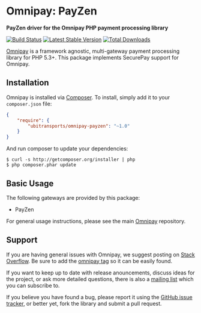 # Omnipay: PayZen

**PayZen driver for the Omnipay PHP payment processing library**

[![Build Status](https://travis-ci.org/ubitransports/omnipay-payzen.png?branch=master)](https://travis-ci.org/ubitransports/omnipay-payzen)
[![Latest Stable Version](https://poser.pugx.org/ubitransports/omnipay-payzen/version.png)](https://packagist.org/packages/ubitransports/omnipay-payzen)
[![Total Downloads](https://poser.pugx.org/ubitransports/omnipay-payzen/d/total.png)](https://packagist.org/packages/ubitransports/omnipay-payzen)

[Omnipay](https://github.com/omnipay/omnipay) is a framework agnostic, multi-gateway payment
processing library for PHP 5.3+. This package implements SecurePay support for Omnipay.

## Installation

Omnipay is installed via [Composer](http://getcomposer.org/). To install, simply add it
to your `composer.json` file:

```json
{
    "require": {
        "ubitransports/omnipay-payzen": "~1.0"
    }
}
```

And run composer to update your dependencies:

    $ curl -s http://getcomposer.org/installer | php
    $ php composer.phar update

## Basic Usage

The following gateways are provided by this package:

* PayZen

For general usage instructions, please see the main [Omnipay](https://github.com/omnipay/omnipay)
repository.

## Support

If you are having general issues with Omnipay, we suggest posting on
[Stack Overflow](http://stackoverflow.com/). Be sure to add the
[omnipay tag](http://stackoverflow.com/questions/tagged/omnipay) so it can be easily found.

If you want to keep up to date with release anouncements, discuss ideas for the project,
or ask more detailed questions, there is also a [mailing list](https://groups.google.com/forum/#!forum/omnipay) which
you can subscribe to.

If you believe you have found a bug, please report it using the [GitHub issue tracker](https://github.com/omnipay/securepay/issues),
or better yet, fork the library and submit a pull request.
